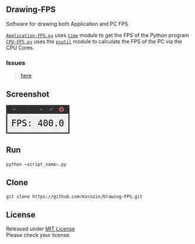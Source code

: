 ## Drawing-FPS
Software for drawing both Application and PC FPS  

[`Application-FPS.py`](https://github.com/Korozin/Drawing-FPS/blob/master/Application-FPS.py) uses [`time`](https://docs.python.org/3/library/time.html) module to get the FPS of the Python program  
[`CPU-FPS.py`](https://github.com/Korozin/Drawing-FPS/blob/master/Application-CPU.py) uses the [`psutil`](https://pypi.org/project/psutil/) module to calculate the FPS of the PC via the CPU Cores.

### Issues

> [here](https://github.com/Korozin/Drawing-FPS/issues)

## Screenshot

<img src="https://github.com/Korozin/Drawing-FPS/blob/master/assets/App.png" alt="App">

## Run

```python
python <script_name>.py
```

## Clone

```
git clone https://github.com/Korozin/Drawing-FPS.git
```

## License

Released under [MIT License](https://github.com/Korozin/Drawing-FPS/blob/master/LICENSE)  
Please check your license.

